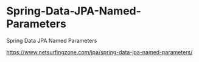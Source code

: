 # Spring-Data-JPA-Named-Parameters
Spring Data JPA Named Parameters

https://www.netsurfingzone.com/jpa/spring-data-jpa-named-parameters/
